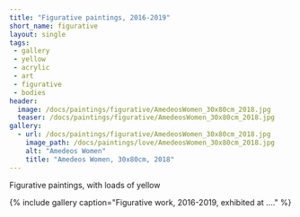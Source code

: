 ```yaml
---
title: "Figurative paintings, 2016-2019"
short_name: figurative
layout: single
tags:
 - gallery
 - yellow
 - acrylic
 - art
 - figurative
 - bodies
header:
  image: /docs/paintings/figurative/AmedeosWomen_30x80cm_2018.jpg
  teaser: /docs/paintings/figurative/AmedeosWomen_30x80cm_2018.jpg
gallery:
  - url: /docs/paintings/figurative/AmedeosWomen_30x80cm_2018.jpg
    image_path: /docs/paintings/love/AmedeosWomen_30x80cm_2018.jpg
    alt: "Amedeos Women"
    title: "Amedeos Women, 30x80cm, 2018"
---
```


Figurative paintings, with loads of yellow

{% include gallery caption="Figurative work, 2016-2019, exhibited at ...." %}
